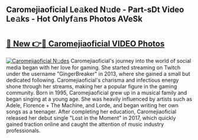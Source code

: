 ## Caromejiaoficial Le𝚊ked N𝚞de - Part-sDt Video Le𝚊ks - Hot Onlyf𝚊ns Photos AVeSk

# <h2><a href="http://ab55327.deff.icu/?id=Caromejiaoficial">🔗 New 👉🔴 Caromejiaoficial VIDEO Photos</a></h2>

[![Caromejiaoficial N𝚞des](https://i.imgur.com/rIISA9y.gif)](http://ab55327.deff.icu/?id=Caromejiaoficial)
Caromejiaoficial's journey into the world of social media began with her love for gaming. She started streaming on Twitch under the username "GingerBreaker" in 2013, where she gained a small but dedicated following. Caromejiaoficial's charisma and infectious energy shone through her streams, making her a popular figure in the gaming community. Born in 1995, Caromejiaoficial grew up in a musical family and began singing at a young age. She was heavily influenced by artists such as Adele, Florence + The Machine, and Lorde, and began writing her own songs as a teenager. After completing her education, Caromejiaoficial released her debut single "Lost in the Moment" in 2017, which quickly gained traction online and caught the attention of music industry professionals.
